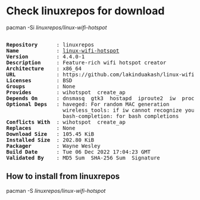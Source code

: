 # Check linuxrepos for download

pacman -Si *linuxrepos/linux-wifi-hotspot*

<div class="highlight"><pre class="highlight"><text>
<b>Repository</b>      : linuxrepos
<b>Name</b>            : <a href="../../x86_64/linux-wifi-hotspot-4.4.0-1-x86_64.pkg.tar.zst">linux-wifi-hotspot</a>
<b>Version</b>         : 4.4.0-1
<b>Description</b>     : Feature-rich wifi hotspot creator
<b>Architecture</b>    : x86_64
<b>URL</b>             : https://github.com/lakinduakash/linux-wifi-hotspot
<b>Licenses</b>        : BSD
<b>Groups</b>          : None
<b>Provides</b>        : wihotspot  create_ap
<b>Depends On</b>      : dnsmasq  gtk3  hostapd  iproute2  iw  procps-ng  qrencode
<b>Optional Deps</b>   : haveged: For random MAC generation
                  wireless_tools: if iw cannot recognize your adapter
                  bash-completion: for bash completions
<b>Conflicts With</b>  : wihotspot  create_ap
<b>Replaces</b>        : None
<b>Download Size</b>   : 105.45 KiB
<b>Installed Size</b>  : 202.80 KiB
<b>Packager</b>        : Wayne Wesley <wayne6324@gmail.com>
<b>Build Date</b>      : Tue 06 Dec 2022 17:04:23 GMT
<b>Validated By</b>    : MD5 Sum  SHA-256 Sum  Signature
</text></pre></div>

## How to install from linuxrepos

pacman -S *linuxrepos/linux-wifi-hotspot*
